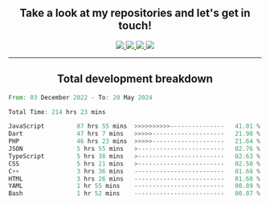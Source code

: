 <h2 align="center">
  Take a look at my repositories and let's get in touch!
</h2>
<p align="center">
  <a href="https://www.instagram.com/rayhanarkan?igsh=MXM3dHhmMTZ3ZWVsaA==">
    <img src="https://img.icons8.com/material-outlined/30/689d6a/instagram.png"/>
  </a>
  <a href="https://www.linkedin.com/in/rayhanarkan/">
    <img src="https://img.icons8.com/material-outlined/30/689d6a/linkedin.png"/>
  </a>
  <a href="">
    <img src="https://img.icons8.com/material-outlined/30/689d6a/geography.png"/>
  </a>
  <a href="mailto:rayhanarkan30@gmail.com">
    <img src="https://img.icons8.com/material-outlined/30/689d6a/email.png"/>
  </a>
</p>

---

<h2 align="center">Total development breakdown</h2>

<p align="center">
<!--START_SECTION:waka-->

```rust
From: 03 December 2022 - To: 20 May 2024

Total Time: 214 hrs 23 mins

JavaScript         87 hrs 55 mins  >>>>>>>>>>---------------   41.01 %
Dart               47 hrs 7 mins   >>>>>--------------------   21.98 %
PHP                46 hrs 23 mins  >>>>>--------------------   21.64 %
JSON               5 hrs 55 mins   >------------------------   02.76 %
TypeScript         5 hrs 38 mins   >------------------------   02.63 %
CSS                5 hrs 21 mins   >------------------------   02.50 %
C++                3 hrs 36 mins   -------------------------   01.68 %
HTML               3 hrs 26 mins   -------------------------   01.60 %
YAML               1 hr 55 mins    -------------------------   00.89 %
Bash               1 hr 52 mins    -------------------------   00.87 %
```

<!--END_SECTION:waka-->
</p>
